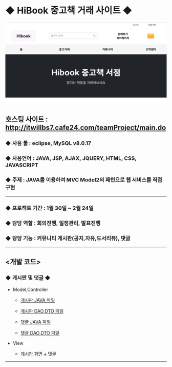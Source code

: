 # ◆ HiBook 중고책 거래 사이트 ◆
![HiBook](images/Hibook_main.PNG)

## 호스팅 사이트 : http://itwillbs7.cafe24.com/teamProject/main.do
### ◆ 사용 툴 : eclipse, MySQL v8.0.17
### ◆ 사용언어 : JAVA, JSP, AJAX, JQUERY, HTML, CSS, JAVASCRIPT
### ◆ 주제 : JAVA를 이용하여 MVC Model2의 패턴으로 웹 서비스를 직접 구현
---

### ◆ 프로젝트 기간 : 1월 30일 ~ 2월 24일
### ◆ 담당 역할 : 회의진행, 일정관리, 발표진행
### ◆ 담당 기능 : 커뮤니티 게시판(공지,자유,도서리뷰), 댓글 
---
## <개발 코드>
### ◆ 게시판 및 댓글  ◆

* Model,Controller

  * [게시판 JAVA 파일](https://github.com/Baek0218/HiBook_Project/blob/cafe24/teamProject/src/main/java/com/itwillbs/board/action/Board/)
  
  * [게시판 DAO,DTO 파일 ](https://github.com/Baek0218/HiBook_Project/blob/cafe24/teamProject/src/main/java/com/itwillbs/board/db/)

  * [댓글 JAVA 파일](https://github.com/Baek0218/HiBook_Project/blob/cafe24/teamProject/src/main/java/com/itwillbs/board/action/boardComment/)

  * [댓글 DAO,DTO 파일 ](https://github.com/Baek0218/HiBook_Project/blob/cafe24/teamProject/src/main/java/com/itwillbs/board/db/boardComment)

 
* View
  * [게시판 화면 + 댓글 ](https://github.com/Baek0218/HiBook_Project/blob/cafe24/teamProject/src/main/webapp/board/)


---
